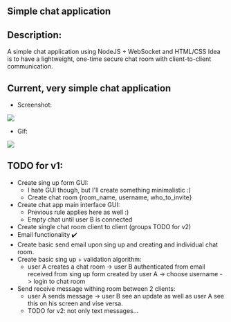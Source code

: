 Simple chat application
---
Description:
---
A simple chat application using NodeJS + WebSocket and HTML/CSS
Idea is to have a lightweight, one-time secure chat room with client-to-client communication.

Current, very simple chat application
---
- Screenshot:

![](https://github.com/swifty94/nodejs-course/blob/master/chat-app/demo.png)

- Gif:

![](https://github.com/swifty94/nodejs-course/blob/master/chat-app/demo.gif)


TODO for v1:
---

- Create sing up form GUI:
    - I hate GUI though, but I'll create something minimalistic :)
    - Create chat room {room_name, username, who_to_invite}
- Create chat app main interface GUI:
    - Previous rule applies here as well :)
    - Empty chat until user B is connected
- Create single chat room client to client (groups TODO for v2)
- Email functionality :heavy_check_mark:
- Create basic send email upon sing up and creating and individual chat room.
- Create basic sing up + validation algorithm:
   - user A creates a chat room -> user B authenticated from email received from sing up form created by user A -> choose username -> login to chat room
- Send receive message withing room between 2 clients:
    - user A sends message -> user B see an update as well as user A see this on his screen and vise versa.
    - TODO for v2: not only text messages...
